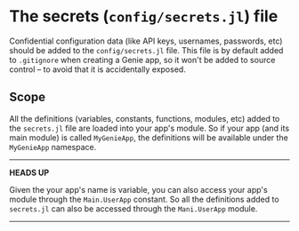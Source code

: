 
<a id='The-secrets-(config/secrets.jl)-file'></a>

<a id='The-secrets-(config/secrets.jl)-file-1'></a>

# The secrets (`config/secrets.jl`) file


Confidential configuration data (like API keys, usernames, passwords, etc) should be added to the `config/secrets.jl` file. This file is by default added to `.gitignore` when creating a Genie app, so it won't be added to source control – to avoid that it is accidentally exposed.


<a id='Scope'></a>

<a id='Scope-1'></a>

## Scope


All the definitions (variables, constants, functions, modules, etc) added to the `secrets.jl` file are loaded into your app's module. So if your app (and its main module) is called `MyGenieApp`, the definitions will be available under the `MyGenieApp` namespace.


---


**HEADS UP**


Given the your app's name is variable, you can also access your app's module through the `Main.UserApp` constant. So all the definitions added to `secrets.jl` can also be accessed through the `Mani.UserApp` module.


---

